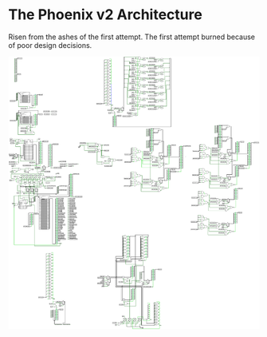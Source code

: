 # The Phoenix v2 Architecture

Risen from the ashes of the first attempt. The first attempt burned because of poor design decisions.

![cpu](pictures/cpu.png)
